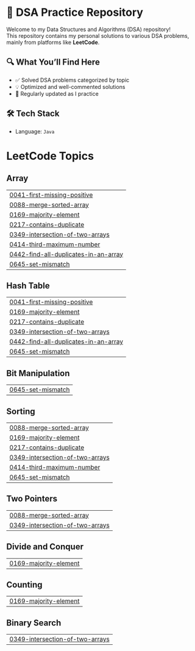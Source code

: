 # 📘 DSA Practice Repository

Welcome to my Data Structures and Algorithms (DSA) repository!  
This repository contains my personal solutions to various DSA problems, mainly from platforms like **LeetCode**.

## 🔍 What You’ll Find Here

- ✅ Solved DSA problems categorized by topic
- 💡 Optimized and well-commented solutions
- 🔄 Regularly updated as I practice

## 🛠️ Tech Stack

- Language: `Java`



<!---LeetCode Topics Start-->
# LeetCode Topics
## Array
|  |
| ------- |
| [0041-first-missing-positive](https://github.com/Anirudhakashid/DSA/tree/master/0041-first-missing-positive) |
| [0088-merge-sorted-array](https://github.com/Anirudhakashid/DSA/tree/master/0088-merge-sorted-array) |
| [0169-majority-element](https://github.com/Anirudhakashid/DSA/tree/master/0169-majority-element) |
| [0217-contains-duplicate](https://github.com/Anirudhakashid/DSA/tree/master/0217-contains-duplicate) |
| [0349-intersection-of-two-arrays](https://github.com/Anirudhakashid/DSA/tree/master/0349-intersection-of-two-arrays) |
| [0414-third-maximum-number](https://github.com/Anirudhakashid/DSA/tree/master/0414-third-maximum-number) |
| [0442-find-all-duplicates-in-an-array](https://github.com/Anirudhakashid/DSA/tree/master/0442-find-all-duplicates-in-an-array) |
| [0645-set-mismatch](https://github.com/Anirudhakashid/DSA/tree/master/0645-set-mismatch) |
## Hash Table
|  |
| ------- |
| [0041-first-missing-positive](https://github.com/Anirudhakashid/DSA/tree/master/0041-first-missing-positive) |
| [0169-majority-element](https://github.com/Anirudhakashid/DSA/tree/master/0169-majority-element) |
| [0217-contains-duplicate](https://github.com/Anirudhakashid/DSA/tree/master/0217-contains-duplicate) |
| [0349-intersection-of-two-arrays](https://github.com/Anirudhakashid/DSA/tree/master/0349-intersection-of-two-arrays) |
| [0442-find-all-duplicates-in-an-array](https://github.com/Anirudhakashid/DSA/tree/master/0442-find-all-duplicates-in-an-array) |
| [0645-set-mismatch](https://github.com/Anirudhakashid/DSA/tree/master/0645-set-mismatch) |
## Bit Manipulation
|  |
| ------- |
| [0645-set-mismatch](https://github.com/Anirudhakashid/DSA/tree/master/0645-set-mismatch) |
## Sorting
|  |
| ------- |
| [0088-merge-sorted-array](https://github.com/Anirudhakashid/DSA/tree/master/0088-merge-sorted-array) |
| [0169-majority-element](https://github.com/Anirudhakashid/DSA/tree/master/0169-majority-element) |
| [0217-contains-duplicate](https://github.com/Anirudhakashid/DSA/tree/master/0217-contains-duplicate) |
| [0349-intersection-of-two-arrays](https://github.com/Anirudhakashid/DSA/tree/master/0349-intersection-of-two-arrays) |
| [0414-third-maximum-number](https://github.com/Anirudhakashid/DSA/tree/master/0414-third-maximum-number) |
| [0645-set-mismatch](https://github.com/Anirudhakashid/DSA/tree/master/0645-set-mismatch) |
## Two Pointers
|  |
| ------- |
| [0088-merge-sorted-array](https://github.com/Anirudhakashid/DSA/tree/master/0088-merge-sorted-array) |
| [0349-intersection-of-two-arrays](https://github.com/Anirudhakashid/DSA/tree/master/0349-intersection-of-two-arrays) |
## Divide and Conquer
|  |
| ------- |
| [0169-majority-element](https://github.com/Anirudhakashid/DSA/tree/master/0169-majority-element) |
## Counting
|  |
| ------- |
| [0169-majority-element](https://github.com/Anirudhakashid/DSA/tree/master/0169-majority-element) |
## Binary Search
|  |
| ------- |
| [0349-intersection-of-two-arrays](https://github.com/Anirudhakashid/DSA/tree/master/0349-intersection-of-two-arrays) |
<!---LeetCode Topics End-->